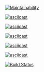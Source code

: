 [![Maintainability](https://api.codeclimate.com/v1/badges/f6b47e3df8bd11794560/maintainability)](https://codeclimate.com/github/fastNick/project-lvl2-s401/maintainability)


[![asciicast](https://asciinema.org/a/1YQxs1C1t4b1OSjju0bCzt8KC.svg)](https://asciinema.org/a/1YQxs1C1t4b1OSjju0bCzt8KC)

[![asciicast](https://asciinema.org/a/xZhKPaGdzhRWWuZZTAeTgffN1.svg)](https://asciinema.org/a/xZhKPaGdzhRWWuZZTAeTgffN1)

[![asciicast](https://asciinema.org/a/J8uX8DAbcv0HQcaDYl2TcjCga.svg)](https://asciinema.org/a/J8uX8DAbcv0HQcaDYl2TcjCga)

[![asciicast](https://asciinema.org/a/l9vVOCfPAjGnmk3Xms7gHF1G2.svg)](https://asciinema.org/a/l9vVOCfPAjGnmk3Xms7gHF1G2)

[![asciicast](https://asciinema.org/a/suxat99WTj39ssitIvDMpoHy3.svg)](https://asciinema.org/a/suxat99WTj39ssitIvDMpoHy3)

[![Build Status](https://travis-ci.org/fastNick/project-lvl2-s401.svg?branch=master)](https://travis-ci.org/fastNick/project-lvl2-s401)